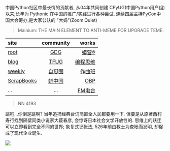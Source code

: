 中国Python社区中最长情的贡献者, 从04年共同创建 CPyUG(中国Python用户组)以来,长年为 Pythonic 在中国的推广/实践进行各种尝试, 连续四届主持PyCon中国大会筹办,是大家公认的 "大妈"(Zoom.Quiet)

> Mainium: THE MAIN ELEMENT TO ANTI-MEME FOR UPGRADE TEME.

| site | community | works |
| :-----| :----: | ----: |
| [root](http://zoomquiet.io/) | [GDG](https://blog.zhgdg.org/) | [蟒营®](https://doc.101.camp/) |
| [blog](https://blog.zoomquiet.io/pages/zoomquiet.html) | [TFUG](http://zh.tfug.world/) | [编程思维](https://py.101.camp/) |
| [weekly](http://weekly.pychina.org/) | [自怼圈](https://du.101.camp/) | [作曲班](https://mu.101.camp/) |
| [ScrapBooks](https://zoomquiet.io/collection.html) | [蟒中国](https://pychina.org/) | [OBP](https://zoomquiet.io/obp/index.html) |
| ... | ... | [FM电台](https://fm.101.camp/) |


> NN 4193

跳吧...你倒是跳啊?
当年追捕经典台词简直全人民都要用一下.
但要是从原著西村寿行找到隔壁同类小说家大薮春彦,
会惊讶日本社会文学开放性的.
思维上的跃迁可以立即看到完全不同的世界;
象复式记帐法,
526年前由教士为查帐而发明,
却促成了现代企业诞生.

![](http://ydlj.zoomquiet.top/ipic/2020-11-09-zq42-today-card-2011.010.jpeg)



